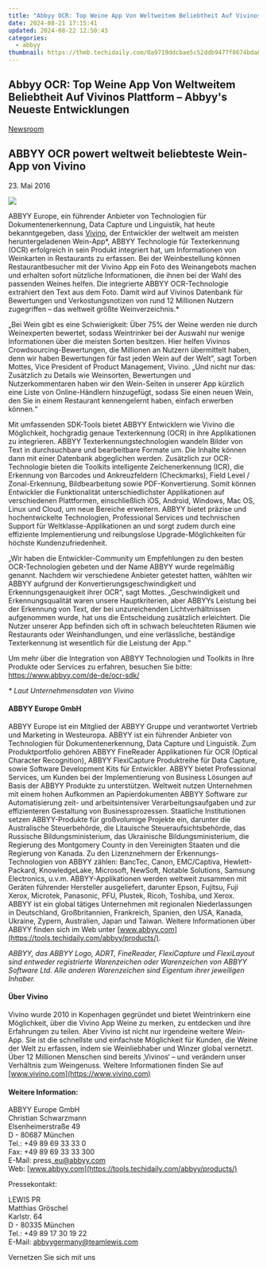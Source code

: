 ```yaml
---
title: "Abbyy OCR: Top Weine App Von Weltweitem Beliebtheit Auf Vivinos Plattform – Abbyy's Neueste Entwicklungen"
date: 2024-08-21 17:15:41
updated: 2024-08-22 12:50:43
categories:
  - abbyy
thumbnail: https://thmb.techidaily.com/0a9719ddcbae5c52ddb9477f8674bda6f7443fbaaf23c9836dcb573723ce4b8e.jpg
---
```


## Abbyy OCR: Top Weine App Von Weltweitem Beliebtheit Auf Vivinos Plattform – Abbyy's Neueste Entwicklungen

[Newsroom](https://tools.techidaily.com/abbyy/products/)

## ABBYY OCR powert weltweit beliebteste Wein-App von Vivino

23\. Mai 2016

![](https://content.abbyy.com/-/media/project/abbyy/abbyy/branchtemplates/shutterstock_1272462163_1296-x-729.jpg?h=729&iar=0&w=1296)

ABBYY Europe, ein führender Anbieter von Technologien für Dokumentenerkennung, Data Capture und Linguistik, hat heute bekanntgegeben, dass [Vivino](https://www.vivino.com/), der Entwickler der weltweit am meisten heruntergeladenen Wein-App\*, ABBYY Technologie für Texterkennung (OCR) erfolgreich in sein Produkt integriert hat, um Informationen von Weinkarten in Restaurants zu erfassen. Bei der Weinbestellung können Restaurantbesucher mit der Vivino App ein Foto des Weinangebots machen und erhalten sofort nützliche Informationen, die ihnen bei der Wahl des passenden Weines helfen. Die integrierte ABBYY OCR-Technologie extrahiert den Text aus dem Foto. Damit wird auf Vivinos Datenbank für Bewertungen und Verkostungsnotizen von rund 12 Millionen Nutzern zugegriffen – das weltweit größte Weinverzeichnis.\*

„Bei Wein gibt es eine Schwierigkeit: Über 75% der Weine werden nie durch Weinexperten bewertet, sodass Weintrinker bei der Auswahl nur wenige Informationen über die meisten Sorten besitzen. Hier helfen Vivinos Crowdsourcing-Bewertungen, die Millionen an Nutzern übermittelt haben, denn wir haben Bewertungen für fast jeden Wein auf der Welt”, sagt Torben Mottes, Vice President of Product Management, Vivino. „Und nicht nur das: Zusätzlich zu Details wie Weinsorten, Bewertungen und Nutzerkommentaren haben wir den Wein-Seiten in unserer App kürzlich eine Liste von Online-Händlern hinzugefügt, sodass Sie einen neuen Wein, den Sie in einem Restaurant kennengelernt haben, einfach erwerben können.“

Mit umfassenden SDK-Tools bietet ABBYY Entwicklern wie Vivino die Möglichkeit, hochgradig genaue Texterkennung (OCR) in ihre Applikationen zu integrieren. ABBYY Texterkennungstechnologien wandeln Bilder von Text in durchsuchbare und bearbeitbare Formate um. Die Inhalte können dann mit einer Datenbank abgeglichen werden. Zusätzlich zur OCR-Technologie bieten die Toolkits intelligente Zeichenerkennung (ICR), die Erkennung von Barcodes und Ankreuzfeldern (Checkmarks), Field Level / Zonal-Erkennung, Bildbearbeitung sowie PDF-Konvertierung. Somit können Entwickler die Funktionalität unterschiedlichster Applikationen auf verschiedenen Plattformen, einschließlich iOS, Android, Windows, Mac OS, Linux und Cloud, um neue Bereiche erweitern. ABBYY bietet präzise und hochentwickelte Technologien, Professional Services und technischen Support für Weltklasse-Applikationen an und sorgt zudem durch eine effiziente Implementierung und reibungslose Upgrade-Möglichkeiten für höchste Kundenzufriedenheit.

„Wir haben die Entwickler-Community um Empfehlungen zu den besten OCR-Technologien gebeten und der Name ABBYY wurde regelmäßig genannt. Nachdem wir verschiedene Anbieter getestet hatten, wählten wir ABBYY aufgrund der Konvertierungsgeschwindigkeit und Erkennungsgenauigkeit ihrer OCR“, sagt Mottes. „Geschwindigkeit und Erkennungsqualität waren unsere Hauptkriterien, aber ABBYYs Leistung bei der Erkennung von Text, der bei unzureichenden Lichtverhältnissen aufgenommen wurde, hat uns die Entscheidung zusätzlich erleichtert. Die Nutzer unserer App befinden sich oft in schwach beleuchteten Räumen wie Restaurants oder Weinhandlungen, und eine verlässliche, beständige Texterkennung ist wesentlich für die Leistung der App.“

Um mehr über die Integration von ABBYY Technologien und Toolkits in Ihre Produkte oder Services zu erfahren, besuchen Sie bitte: <https://www.abbyy.com/de-de/ocr-sdk/>

_\* Laut Unternehmensdaten von Vivino_

#### ABBYY Europe GmbH

ABBYY Europe ist ein Mitglied der ABBYY Gruppe und verantwortet Vertrieb und Marketing in Westeuropa. ABBYY ist ein führender Anbieter von Technologien für Dokumentenerkennung, Data Capture und Linguistik. Zum Produktportfolio gehören ABBYY FineReader Applikationen für OCR (Optical Character Recognition), ABBYY FlexiCapture Produktreihe für Data Capture, sowie Software Development Kits für Entwickler. ABBYY bietet Professional Services, um Kunden bei der Implementierung von Business Lösungen auf Basis der ABBYY Produkte zu unterstützen. Weltweit nutzen Unternehmen mit einem hohen Aufkommen an Papierdokumenten ABBYY Software zur Automatisierung zeit- und arbeitsintensiver Verarbeitungsaufgaben und zur effizienteren Gestaltung von Businessprozessen. Staatliche Institutionen setzen ABBYY-Produkte für großvolumige Projekte ein, darunter die Australische Steuerbehörde, die Litauische Steueraufsichtsbehörde, das Russische Bildungsministerium, das Ukrainische Bildungsministerium, die Regierung des Montgomery County in den Vereinigten Staaten und die Regierung von Kanada. Zu den Lizenznehmern der Erkennungs-Technologien von ABBYY zählen: BancTec, Canon, EMC/Captiva, Hewlett-Packard, KnowledgeLake, Microsoft, NewSoft, Notable Solutions, Samsung Electronics, u.v.m. ABBYY-Applikationen werden weltweit zusammen mit Geräten führender Hersteller ausgeliefert, darunter Epson, Fujitsu, Fuji Xerox, Microtek, Panasonic, PFU, Plustek, Ricoh, Toshiba, und Xerox. ABBYY ist ein global tätiges Unternehmen mit regionalen Niederlassungen in Deutschland, Großbritannien, Frankreich, Spanien, den USA, Kanada, Ukraine, Zypern, Australien, Japan und Taiwan. Weitere Informationen über ABBYY finden sich im Web unter [www.abbyy.com](https://tools.techidaily.com/abbyy/products/).

_ABBYY, das ABBYY Logo, ADRT, FineReader, FlexiCapture und FlexiLayout sind entweder registrierte Warenzeichen oder Warenzeichen von ABBYY Software Ltd. Alle anderen Warenzeichen sind Eigentum ihrer jeweiligen Inhaber._

#### Über Vivino

Vivino wurde 2010 in Kopenhagen gegründet und bietet Weintrinkern eine Möglichkeit, über die Vivino App Weine zu merken, zu entdecken und ihre Erfahrungen zu teilen. Aber Vivino ist nicht nur irgendeine weitere Wein-App. Sie ist die schnellste und einfachste Möglichkeit für Kunden, die Weine der Welt zu erfassen, indem sie Weinliebhaber und Winzer global vernetzt. Über 12 Millionen Menschen sind bereits ‚Vivinos‘ – und verändern unser Verhältnis zum Weingenuss. Weitere Informationen finden Sie auf [www.vivino.com](https://www.vivino.com)

#### Weitere Information:

ABBYY Europe GmbH  
Christian Schwarzmann  
Elsenheimerstraße 49   
D - 80687 München   
Tel.: +49 89 69 33 33 0  
Fax: +49 89 69 33 33 300  
E-Mail: press\_eu@abbyy.com  
Web: [www.abbyy.com](https://tools.techidaily.com/abbyy/products/)

Pressekontakt:

LEWIS PR  
Matthias Gröschel  
Karlstr. 64  
D - 80335 München  
Tel.: +49 89 17 30 19 22  
E-Mail: abbyygermany@teamlewis.com

Vernetzen Sie sich mit uns

<ins class="adsbygoogle"
     style="display:block"
     data-ad-format="autorelaxed"
     data-ad-client="ca-pub-7571918770474297"
     data-ad-slot="1223367746"></ins>



<ins class="adsbygoogle"
     style="display:block"
     data-ad-client="ca-pub-7571918770474297"
     data-ad-slot="8358498916"
     data-ad-format="auto"
     data-full-width-responsive="true"></ins>
